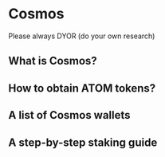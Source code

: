 # Cosmos

Please always DYOR (do your own research)

## What is Cosmos?

## How to obtain ATOM tokens?

## A list of Cosmos wallets

## A step-by-step staking guide
